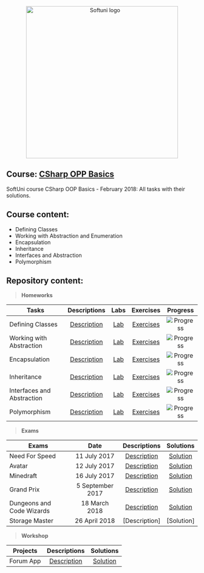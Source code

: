 <p align="center">
	<a href="https://softuni.bg/"><img src="https://www.jobs.bg/assets/logo/2017-09-01/b_6e048c01c340d967f2a6e540e9825d46.png" alt="Softuni logo" width="400" align="center">
	</a>
<p>

## Course: [CSharp OPP Basics](https://softuni.bg/trainings/1842/csharp-oop-basics-february-2018)
SoftUni course CSharp OOP Basics - February 2018: All tasks with their solutions.

## Course content:
- Defining Classes
- Working with Abstraction and Enumeration
- Encapsulation
- Inheritance
- Interfaces and Abstraction
- Polymorphism

## Repository content:

> **Homeworks**

Tasks						|Descriptions																					| Labs																										| Exercises																												|Progress																														
----------------------------|:---------------------------------------------------------------------------------------------:|:---------------------------------------------------------------------------------------------------------:|:---------------------------------------------------------------------------------------------------------------------:|:---------------:
Defining Classes			|[Description](https://github.com/dobroslav-atanasov/CSharp-OOP-Basics/tree/master/Resources)	|[Lab](https://github.com/dobroslav-atanasov/CSharp-OOP-Basics/tree/master/01.DefiningClasses-Lab)			|[Exercises](https://github.com/dobroslav-atanasov/CSharp-OOP-Basics/tree/master/02.DefiningClasses-Exercises)          |![Progress](http://progressed.io/bar/100?title=completed)
Working with Abstraction	|[Description](https://github.com/dobroslav-atanasov/CSharp-OOP-Basics/tree/master/Resources)	|[Lab](https://github.com/dobroslav-atanasov/CSharp-OOP-Basics/tree/master/03.WorkingWithAbstraction-Lab)	|[Exercises](https://github.com/dobroslav-atanasov/CSharp-OOP-Basics/tree/master/04.WorkingWithAbstraction-Exercises)   |![Progress](http://progressed.io/bar/100?title=completed)
Encapsulation				|[Description](https://github.com/dobroslav-atanasov/CSharp-OOP-Basics/tree/master/Resources)	|[Lab](https://github.com/dobroslav-atanasov/CSharp-OOP-Basics/tree/master/05.Encapsulation-Lab)			|[Exercises](https://github.com/dobroslav-atanasov/CSharp-OOP-Basics/tree/master/06.Encapsulation-Exercises)            |![Progress](http://progressed.io/bar/100?title=completed)
Inheritance					|[Description](https://github.com/dobroslav-atanasov/CSharp-OOP-Basics/tree/master/Resources)	|[Lab](https://github.com/dobroslav-atanasov/CSharp-OOP-Basics/tree/master/07.Inheritance-Lab)				|[Exercises](https://github.com/dobroslav-atanasov/CSharp-OOP-Basics/tree/master/08.Inheritance-Exercises)              |![Progress](http://progressed.io/bar/100?title=completed)
Interfaces and Abstraction	|[Description](https://github.com/dobroslav-atanasov/CSharp-OOP-Basics/tree/master/Resources)	|[Lab](https://github.com/dobroslav-atanasov/CSharp-OOP-Basics/tree/master/09.InterfacesAndAbstraction-Lab)	|[Exercises](https://github.com/dobroslav-atanasov/CSharp-OOP-Basics/tree/master/10.InterfacesAndAbstraction-Exercises) |![Progress](http://progressed.io/bar/100?title=completed)
Polymorphism				|[Description](https://github.com/dobroslav-atanasov/CSharp-OOP-Basics/tree/master/Resources)	|[Lab](https://github.com/dobroslav-atanasov/CSharp-OOP-Basics/tree/master/11.Polymorphism-Lab)				|[Exercises](https://github.com/dobroslav-atanasov/CSharp-OOP-Basics/tree/master/12.Polymorphism-Exercises)             |![Progress](http://progressed.io/bar/100?title=completed)

> **Exams**

Exams						|Date				|Descriptions																															|Solutions
----------------------------|:-----------------:|:-------------------------------------------------------------------------------------------------------------------------------------:|:----------:
Need For Speed				|11 July 2017		|[Description](https://github.com/dobroslav-atanasov/CSharp-OOP-Basics/tree/master/Resources/Exam-11.07.2017-Need-For-Speed)			|[Solution](https://github.com/dobroslav-atanasov/CSharp-OOP-Basics/tree/master/Exam-11.07.2017-NeedForSpeed)
Avatar						|12 July 2017		|[Description](https://github.com/dobroslav-atanasov/CSharp-OOP-Basics/tree/master/Resources/Exam-12.07.2017-Avatar)					|[Solution](https://github.com/dobroslav-atanasov/CSharp-OOP-Basics/tree/master/Exam-12.07.2017-Avatar)
Minedraft					|16 July 2017		|[Description](https://github.com/dobroslav-atanasov/CSharp-OOP-Basics/tree/master/Resources/Exam-16.07.2017-Minedraft)					|[Solution](https://github.com/dobroslav-atanasov/CSharp-OOP-Basics/tree/master/Exam-16.07.2017-Minedraft)
Grand Prix					|5 September 2017	|[Description](https://github.com/dobroslav-atanasov/CSharp-OOP-Basics/tree/master/Resources/Exam-05.09.2017-Grand-Prix)				|[Solution](https://github.com/dobroslav-atanasov/CSharp-OOP-Basics/tree/master/Exam-07.09.2017-GrandPrix)
Dungeons and Code Wizards	|18 March 2018		|[Description](https://github.com/dobroslav-atanasov/CSharp-OOP-Basics/tree/master/Resources/Exam-18.03.2018-Dungeons-and-Code-Wizards)	|[Solution](https://github.com/dobroslav-atanasov/CSharp-OOP-Basics/tree/master/Exam-18.03.2018-DungeonsAndCodeWizards)
Storage Master				|26 April 2018		|[Description]				|[Solution]

> **Workshop**

Projects			|Descriptions																							|Solutions
--------------------|:-----------------------------------------------------------------------------------------------------:|:----------:
Forum App			|[Description](https://github.com/dobroslav-atanasov/CSharp-OOP-Basics/tree/master/Resources/Workshop)	|[Solution](https://github.com/dobroslav-atanasov/CSharp-OOP-Basics/tree/master/Workshop-Forum)